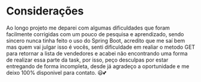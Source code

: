 # Considerações
Ao longo projeto me deparei com algumas dificuldades que foram facilmente corrigidas com um pouco de pesquisa e aprendizado, sendo sincero nunca
tinha feito o uso do Spring Boot, acredito que me saí bem mas quem vai julgar isso é vocês, senti dificuldade em realiar o metodo GET para retornar 
a lista de vendedores e acabei não encontrando uma forma de realizar essa parte da task, por isso, peço desculpas por estar entregando de forma 
incompleta, desde já agradeço a oportunidade e me deixo 100% disponivel para contato. 😃💕
